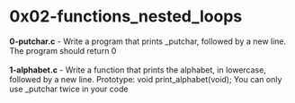 # 0x02-functions_nested_loops<br/>
**0-putchar.c** - Write a program that prints _putchar, followed by a new line. The program should return 0<br/><br/>
**1-alphabet.c** - Write a function that prints the alphabet, in lowercase, followed by a new line. Prototype: void print_alphabet(void); You can only use _putchar twice in your code<br/><br/>
